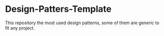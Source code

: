 # Design-Patters-Template
This repository the most used design patterns, some of them are generic to fit any project.
